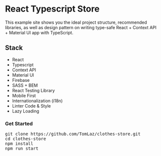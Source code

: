 <h1>React Typescript Store</h1>
<p>This example site shows you the ideal project structure, recommended libraries, as well as design pattern on writing type-safe React + Context API + Material UI app with TypeScript.</p>

 <h2>Stack</h2>
<ul>
<li>React</li>
<li>Typescript</li>
<li>Context API</li>
<li>Material UI</li>
<li>Firebase</li>
<li>SASS + BEM</li>
<li>React Testing Library</li>
<li>Mobile First</li>
<li>Internationalization (i18n)</li>
<li>Linter Code & Style</li>
<li>Lazy Loading</li>
</ul>

<h3>Get Started</h3>
<pre>
git clone https://github.com/TomLaz/clothes-store.git
cd clothes-store
npm install
npm run start</pre>

